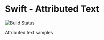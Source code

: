 # Swift - Attributed Text

[![Build Status](https://travis-ci.org/fatihyildizhan/AttributedText.svg?branch=master)](https://travis-ci.org/fatihyildizhan/AttributedText)


Attributed text samples
